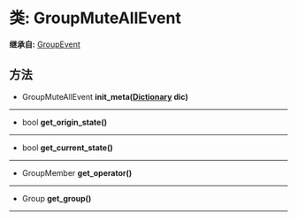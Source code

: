 # 类: GroupMuteAllEvent  
  
**继承自:** [GroupEvent](https://docs.godotengine.org/en/latest/classes/class_groupevent.html)  
  
## 方法 
  
- GroupMuteAllEvent **init_meta([Dictionary](https://docs.godotengine.org/en/latest/classes/class_dictionary.html) dic)**  
  
---  
  
- bool **get_origin_state()**  
  
---  
  
- bool **get_current_state()**  
  
---  
  
- GroupMember **get_operator()**  
  
---  
  
- Group **get_group()**  
  
---  
  

